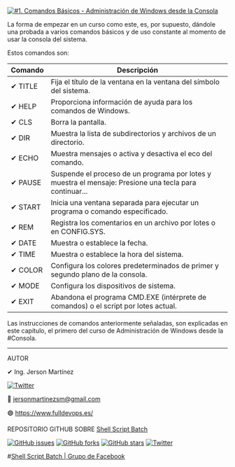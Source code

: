 [![#1. Comandos Básicos - Administración de Windows desde la Consola](https://img.youtube.com/vi/_t-p2mcE7SM/maxresdefault.jpg)](https://youtu.be/_t-p2mcE7SM "#1. Comandos Básicos - Administración de Windows desde la Consola")

La forma de empezar en un curso como este, es, por supuesto, dándole una probada a varios comandos básicos y de uso constante al momento de usar la consola del sistema. 

Estos comandos son: 

Comando | Descripción
------------ | -------------
✔ TITLE | Fija el título de la ventana en la ventana del símbolo del sistema.
✔ HELP | Proporciona información de ayuda para los comandos de Windows.
✔ CLS | Borra la pantalla.
✔ DIR | Muestra la lista de subdirectorios y archivos de un directorio.
✔ ECHO | Muestra mensajes o activa y desactiva el eco del comando.
✔ PAUSE | Suspende el proceso de un programa por lotes y muestra el mensaje: Presione una tecla para continuar...
✔ START | Inicia una ventana separada para ejecutar un programa o comando especificado.
✔ REM | Registra los comentarios en un archivo por lotes o en CONFIG.SYS.
✔ DATE | Muestra o establece la fecha.
✔ TIME | Muestra o establece la hora del sistema.
✔ COLOR | Configura los colores predeterminados de primer y segundo plano de la consola.
✔ MODE | Configura los dispositivos de sistema.
✔ EXIT | Abandona el programa CMD.EXE (intérprete de comandos) o el script por lotes actual.

Las instrucciones de comandos anteriormente señaladas, son explicadas en este capítulo, el primero del curso de Administración de Windows desde la #Consola. 

---

AUTOR

✔ Ing. Jerson Martínez


<a href="https://twitter.com/antoniomorenosm" target="_blank"><img alt="Twitter" src="https://img.shields.io/twitter/url?color=9cf&label=%40antoniomorenosm&logo=Side%20Master&logoColor=yellow&style=for-the-badge&url=https%3A%2F%2Ftwitter.com%2Fantoniomorenosm"></a>

💌 jersonmartinezsm@gmail.com

🟣 https://www.fulldevops.es/

REPOSITORIO GITHUB SOBRE <a href="https://github.com/jersonmartinez/ShellScriptBatch" target="_blank">Shell Script Batch</a>

<a href="https://github.com/jersonmartinez/ShellScriptBatch/issues" target="_blank"><img alt="GitHub issues" src="https://img.shields.io/github/issues/jersonmartinez/ShellScriptBatch"></a>
<a href="https://github.com/jersonmartinez/ShellScriptBatch/network" target="_blank"><img alt="GitHub forks" src="https://img.shields.io/github/forks/jersonmartinez/ShellScriptBatch"></a>
<a href="https://github.com/jersonmartinez/ShellScriptBatch/stargazers" target="_blank"><img alt="GitHub stars" src="https://img.shields.io/github/stars/jersonmartinez/ShellScriptBatch"></a>
<a href="https://twitter.com/intent/tweet?text=Wow:&url=https%3A%2F%2Fgithub.com%2Fjersonmartinez%2FShellScriptBatch" target="_blank"><img alt="Twitter" src="https://img.shields.io/twitter/url?style=social&url=https%3A%2F%2Fgithub.com%2Fjersonmartinez%2FShellScriptBatch"></a>

#<a href="https://www.facebook.com/groups/ShellScriptBatch/" target="_blank">Shell Script Batch | Grupo de Facebook</a>
